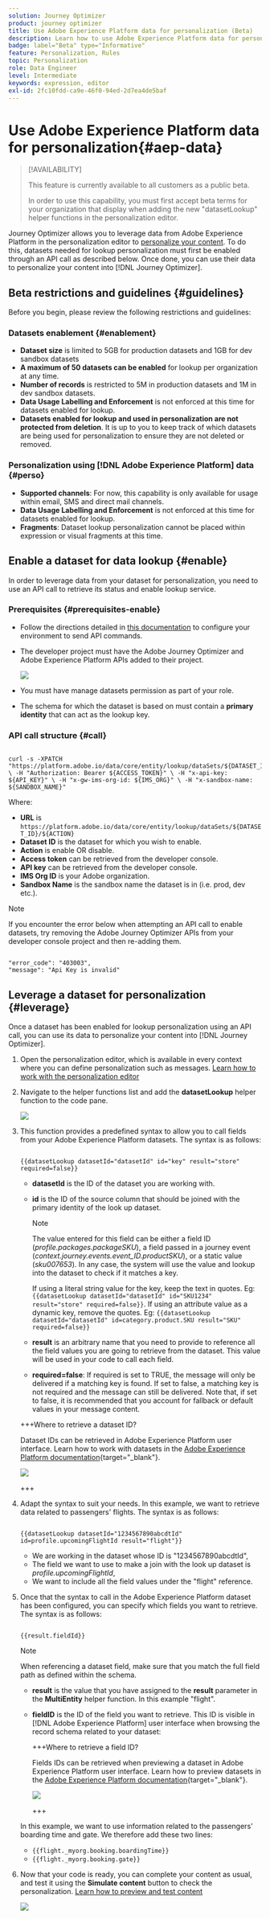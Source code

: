 ```yaml
---
solution: Journey Optimizer
product: journey optimizer
title: Use Adobe Experience Platform data for personalization (Beta)
description: Learn how to use Adobe Experience Platform data for personalization.
badge: label="Beta" type="Informative"
feature: Personalization, Rules
topic: Personalization
role: Data Engineer
level: Intermediate
keywords: expression, editor
exl-id: 2fc10fdd-ca9e-46f0-94ed-2d7ea4de5baf
---
```

# Use Adobe Experience Platform data for personalization{#aep-data}

>[!AVAILABILITY]
>
>This feature is currently available to all customers as a public beta.
>
>In order to use this capability, you must first accept beta terms for your organization that display when adding the new "datasetLookup" helper functions in the personalization editor.

Journey Optimizer allows you to leverage data from Adobe Experience Platform in the personalization editor to [personalize your content](../personalization/personalize.md). To do this, datasets needed for lookup personalization must first be enabled through an API call as described below. Once done, you can use their data to personalize your content into [!DNL Journey Optimizer].

## Beta restrictions and guidelines {#guidelines}

Before you begin, please review the following restrictions and guidelines:

### Datasets enablement {#enablement}

* **Dataset size** is limited to 5GB for production datasets and 1GB for dev sandbox datasets
* **A maximum of 50 datasets can be enabled** for lookup per organization at any time.
* **Number of records** is restricted to 5M in production datasets and 1M in dev sandbox datasets.
* **Data Usage Labelling and Enforcement** is not enforced at this time for datasets enabled for lookup.
* **Datasets enabled for lookup and used in personalization are not protected from deletion**. It is up to you to keep track of which datasets are being used for personalization to ensure they are not deleted or removed.

### Personalization using [!DNL Adobe Experience Platform] data {#perso}

* **Supported channels**: For now, this capability is only available for usage within email, SMS and direct mail channels.
* **Data Usage Labelling and Enforcement** is not enforced at this time for datasets enabled for lookup.
* **Fragments**: Dataset lookup personalization cannot be placed within expression or visual fragments at this time.

## Enable a dataset for data lookup {#enable}

In order to leverage data from your dataset for personalization, you need to use an API call to retrieve its status and enable lookup service.

### Prerequisites {#prerequisites-enable}

* Follow the directions detailed in [this documentation](https://developer.adobe.com/journey-optimizer-apis/references/authentication/) to configure your environment to send API commands.
* The developer project must have the Adobe Journey Optimizer and Adobe Experience Platform APIs added to their project.

    ![](assets/aep-data-api.png)

* You must have manage datasets permission as part of your role.
* The schema for which the dataset is based on must contain a **primary identity** that can act as the lookup key.

### API call structure {#call}

```

curl -s -XPATCH "https://platform.adobe.io/data/core/entity/lookup/dataSets/${DATASET_ID}/${ACTION}" \ -H "Authorization: Bearer ${ACCESS_TOKEN}" \ -H "x-api-key: ${API_KEY}" \ -H "x-gw-ims-org-id: ${IMS_ORG}" \ -H "x-sandbox-name: ${SANDBOX_NAME}"

```

Where:

* **URL** is `https://platform.adobe.io/data/core/entity/lookup/dataSets/${DATASET_ID}/${ACTION}`
* **Dataset ID** is the dataset for which you wish to enable.
* **Action** is enable OR disable.
* **Access token** can be retrieved from the developer console.
* **API key** can be retrieved from the developer console.
* **IMS Org ID** is your Adobe organization.
* **Sandbox Name** is the sandbox name the dataset is in (i.e. prod, dev etc.).

>[!NOTE]
>
>If you encounter the error below when attempting an API call to enable datasets, try removing the Adobe Journey Optimizer APIs from your developer console project and then re-adding them.
>
>```
>
>"error_code": "403003", 
>"message": "Api Key is invalid"
>
>```

## Leverage a dataset for personalization {#leverage}

Once a dataset has been enabled for lookup personalization using an API call, you can use its data to personalize your content into [!DNL Journey Optimizer].

1. Open the personalization editor, which is available in every context where you can define personalization such as messages. [Learn how to work with the personalization editor](../personalization/personalization-build-expressions.md)

1. Navigate to the helper functions list and add the **datasetLookup** helper function to the code pane.

    ![](assets/aep-data-helper.png)

1. This function provides a predefined syntax to allow you to call fields from your Adobe Experience Platform datasets. The syntax is as follows:

    ```

    {{datasetLookup datasetId="datasetId" id="key" result="store" required=false}}

    ```

    * **datasetId** is the ID of the dataset you are working with.
    * **id** is the ID of the source column that should be joined with the primary identity of the look up dataset. 

        >[!NOTE]
        >
        >The value entered for this field can be either a field ID (*profile.packages.packageSKU*), a field passed in a journey event (*context.journey.events.event_ID.productSKU*), or a static value (*sku007653*). In any case, the system will use the value and lookup into the dataset to check if it matches a key.
        >
        >If using a literal string value for the key, keep the text in quotes. Eg: `{{datasetLookup datasetId="datasetId" id="SKU1234" result="store" required=false}}`. If using an attribute value as a dynamic key, remove the quotes. Eg: `{{datasetLookup datasetId="datasetId" id=category.product.SKU result="SKU" required=false}}`

    * **result** is an arbitrary name that you need to provide to reference all the field values you are going to retrieve from the dataset. This value will be used in your code to call each field.

    * **required=false**: If required is set to TRUE, the message will only be delivered if a matching key is found. If set to false, a matching key is not required and the message can still be delivered. Note that, if set to false, it is recommended that you account for fallback or default values in your message content.

    +++Where to retrieve a dataset ID?

    Dataset IDs can be retrieved in Adobe Experience Platform user interface. Learn how to work with datasets in the [Adobe Experience Platform documentation](https://experienceleague.adobe.com/en/docs/experience-platform/catalog/datasets/user-guide#view-datasets){target="_blank"}.

    ![](assets/aep-data-dataset.png)

    +++

1. Adapt the syntax to suit your needs. In this example, we want to retrieve data related to passengers' flights. The syntax is as follows:

    ```

    {{datasetLookup datasetId="1234567890abcdtId" id=profile.upcomingFlightId result="flight"}}

    ```
    
    * We are working in the dataset whose ID is "1234567890abcdtId",
    * The field we want to use to make a join with the look up dataset is *profile.upcomingFlightId*,
    * We want to include all the field values under the "flight" reference.

1. Once that the syntax to call in the Adobe Experience Platform dataset has been configured, you can specify which fields you want to retrieve. The syntax is as follows:

    ```

    {{result.fieldId}}

    ```

    >[!NOTE]
    >
    >When referencing a dataset field, make sure that you match the full field path as defined within the schema.

    * **result** is the value that you have assigned to the **result** parameter in the **MultiEntity** helper function. In this example "flight".
    * **fieldID** is the ID of the field you want to retrieve. This ID is visible in [!DNL Adobe Experience Platform] user interface when browsing the record schema related to your dataset:

        +++Where to retrieve a field ID?

        Fields IDs can be retrieved when previewing a dataset in Adobe Experience Platform user interface. Learn how to preview datasets in the [Adobe Experience Platform documentation](https://experienceleague.adobe.com/en/docs/experience-platform/catalog/datasets/user-guide#preview){target="_blank"}.

        ![](assets/aep-data-field.png)

        +++

    In this example, we want to use information related to the passengers' boarding time and gate. We therefore add these two lines:

    * `{{flight._myorg.booking.boardingTime}}`
    * `{{flight._myorg.booking.gate}}`

1. Now that your code is ready, you can complete your content as usual, and test it using the **Simulate content** button to check the personalization. [Learn how to preview and test content](../content-management/preview-test.md)


    ![](assets/aep-data-sample.png)
